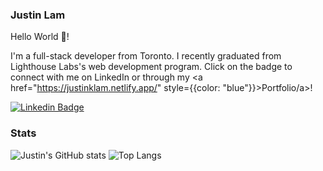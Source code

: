 ### Justin Lam
Hello World 👋!

I'm a full-stack developer from Toronto. I recently graduated from Lighthouse Labs's web development program. Click on the badge to connect with me on LinkedIn or through my <a href="https://justinklam.netlify.app/" style={{color: "blue"}}>Portfolio/a>!

[![Linkedin Badge](https://img.shields.io/badge/-jklam-blue?style=flat&logo=Linkedin&logoColor=white&link=https://www.linkedin.com/in/justinkhlam/)](https://www.linkedin.com/in/justinkhlam)


### Stats
![Justin's GitHub stats](https://github-readme-stats.vercel.app/api?username=justinklam&theme=tokyonight)
![Top Langs](https://github-readme-stats.vercel.app/api/top-langs/?username=justinklam&layout=compact&theme=tokyonight)



<!--
**justinklam/justinklam** is a ✨ _special_ ✨ repository because its `README.md` (this file) appears on your GitHub profile.

Here are some ideas to get you started:

- 🔭 I’m currently working on ...
- 🌱 I’m currently learning ...
- 👯 I’m looking to collaborate on ...
- 🤔 I’m looking for help with ...
- 💬 Ask me about ...
- 📫 How to reach me: ...
- 😄 Pronouns: ...
- ⚡ Fun fact: ...
-->
